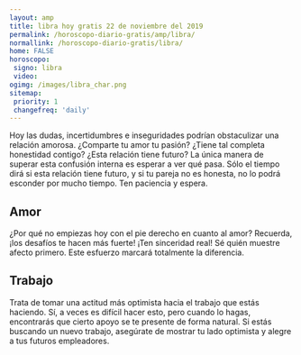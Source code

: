 ```yaml
---
layout: amp
title: libra hoy gratis 22 de noviembre del 2019 
permalink: /horoscopo-diario-gratis/amp/libra/
normallink: /horoscopo-diario-gratis/libra/
home: FALSE
horoscopo:
 signo: libra
 video:  
ogimg: /images/libra_char.png
sitemap:
 priority: 1
 changefreq: 'daily'
---
```



Hoy las dudas, incertidumbres e inseguridades podrían obstaculizar una relación amorosa. ¿Comparte tu amor tu pasión? ¿Tiene tal completa honestidad contigo? ¿Esta relación tiene futuro? La única manera de superar esta confusión interna es esperar a ver qué pasa. Sólo el tiempo dirá si esta relación tiene futuro, y si tu pareja no es honesta, no lo podrá esconder por mucho tiempo. Ten paciencia y espera.

## Amor

¿Por qué no empiezas hoy con el pie derecho en cuanto al amor? Recuerda, ¡los desafíos te hacen más fuerte! ¡Ten sinceridad real! Sé quién muestre afecto primero. Este esfuerzo marcará totalmente la diferencia.

## Trabajo

Trata de tomar una actitud más optimista hacia el trabajo que estás haciendo. Sí, a veces es difícil hacer esto, pero cuando lo hagas, encontrarás que cierto apoyo se te presente de forma natural. Si estás buscando un nuevo trabajo, asegúrate de mostrar tu lado optimista y alegre a tus futuros empleadores.